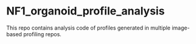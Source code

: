 # NF1_organoid_profile_analysis
This repo contains analysis code of profiles generated in multiple image-based profiling repos.
